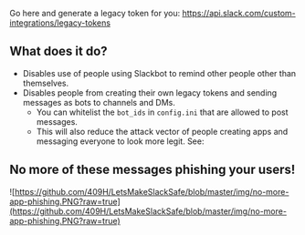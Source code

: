 Go here and generate a legacy token for you: https://api.slack.com/custom-integrations/legacy-tokens

## What does it do?

* Disables use of people using Slackbot to remind other people other than themselves.
* Disables people from creating their own legacy tokens and sending messages as bots to channels and DMs.
  * You can whitelist the `bot_ids` in `config.ini` that are allowed to post messages.
  * This will also reduce the attack vector of people creating apps and messaging everyone to look more legit. See:

## No more of these messages phishing your users!
![https://github.com/409H/LetsMakeSlackSafe/blob/master/img/no-more-app-phishing.PNG?raw=true](https://github.com/409H/LetsMakeSlackSafe/blob/master/img/no-more-app-phishing.PNG?raw=true)